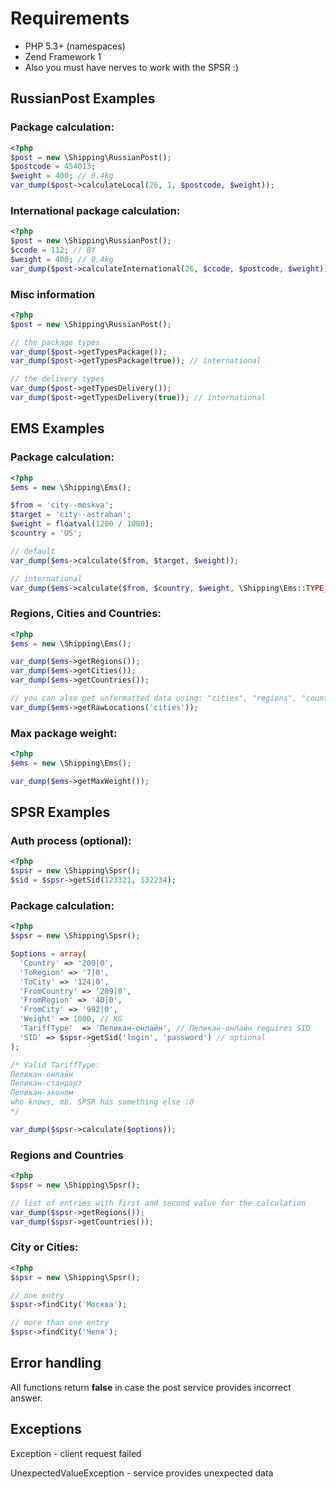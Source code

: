 # Requirements
* PHP 5.3+ (namespaces)
* Zend Framework 1
* Also you must have nerves to work with the SPSR :)

## RussianPost Examples
### Package calculation:

```php
<?php
$post = new \Shipping\RussianPost();
$postcode = 454013;
$weight = 400; // 0.4kg
var_dump($post->calculateLocal(26, 1, $postcode, $weight));
```

### International package calculation:

```php
<?php
$post = new \Shipping\RussianPost();
$ccode = 112; // BY
$weight = 400; // 0.4kg
var_dump($post->calculateInternational(26, $ccode, $postcode, $weight));
```

### Misc information
```php
<?php
$post = new \Shipping\RussianPost();

// the package types
var_dump($post->getTypesPackage());
var_dump($post->getTypesPackage(true)); // international

// the delivery types
var_dump($post->getTypesDelivery());
var_dump($post->getTypesDelivery(true)); // international
```

## EMS Examples
### Package calculation:

```php
<?php
$ems = new \Shipping\Ems();

$from = 'city--moskva';
$target = 'city--astrahan';
$weight = floatval(1200 / 1000);
$country = 'US';

// default
var_dump($ems->calculate($from, $target, $weight));

// international
var_dump($ems->calculate($from, $country, $weight, \Shipping\Ems::TYPE_ATT));
```

### Regions, Cities and Countries:

```php
<?php
$ems = new \Shipping\Ems();

var_dump($ems->getRegions());
var_dump($ems->getCities());
var_dump($ems->getCountries());

// you can also get unformatted data using: "cities", "regions", "countries" or "russia"
var_dump($ems->getRawLocations('cities'));
```

### Max package weight:

```php
<?php
$ems = new \Shipping\Ems();

var_dump($ems->getMaxWeight());
```

## SPSR Examples

### Auth process (optional):

```php
<?php
$spsr = new \Shipping\Spsr();
$sid = $spsr->getSid(123321, 132234);
```

### Package calculation:
```php
<?php
$spsr = new \Shipping\Spsr();

$options = array(
  'Country' => '209|0',
  'ToRegion' => '7|0',
  'ToCity' => '124|0',
  'FromCountry' => '209|0',
  'FromRegion' => '40|0',
  'FromCity' => '992|0',
  'Weight' => 1000, // KG
  'TariffType'  => 'Пеликан-онлайн', // Пеликан-онлайн requires SID
  'SID' => $spsr->getSid('login', 'password') // optional
);

/* Valid TariffType:
Пеликан-онлайн
Пеликан-стандарт
Пеликан-эконом
who knows, mb. SPSR has something else :O
*/

var_dump($spsr->calculate($options));
```

### Regions and Countries

```php
<?php
$spsr = new \Shipping\Spsr();

// list of entries with first and second value for the calculation
var_dump($spsr->getRegions());
var_dump($spsr->getCountries());
```

### City or Cities:

```php
<?php
$spsr = new \Shipping\Spsr();

// one entry
$spsr->findCity('Москва');

// more than one entry
$spsr->findCity('Челя');
```

## Error handling
All functions return __false__ in case the post service provides incorrect answer.

## Exceptions
Exception - client request failed

UnexpectedValueException - service provides unexpected data
